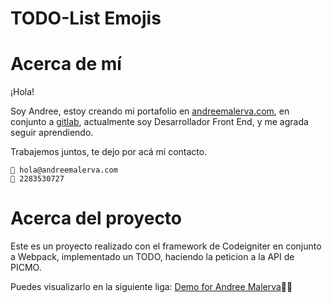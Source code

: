 <div>
    <h1>TODO-List Emojis</h1>
</div>

# Acerca de mí
¡Hola!

Soy Andree, estoy creando mi portafolio en [andreemalerva.com](http://www.andreemalerva.com/), en conjunto a [gitlab](https://gitlab.com/andreemalerva/todo-list-emojis), actualmente soy Desarrollador Front End, y me agrada seguir aprendiendo.

Trabajemos juntos, te dejo por acá mi contacto.

```
📩 hola@andreemalerva.com
📲 2283530727
```

# Acerca del proyecto

Este es un proyecto realizado con el framework de Codeigniter en conjunto a Webpack, implementado un TODO, haciendo la peticion a la API de PICMO.

Puedes visualizarlo en la siguiente liga:
[Demo for Andree Malerva]()🫶🏻
